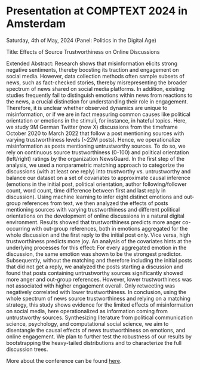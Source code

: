 # Presentation at COMPTEXT 2024 in Amsterdam
Saturday, 4th of May, 2024 (Panel: Politics in the Digital Age)

Title: Effects of Source Trustworthiness on Online Discussions 

Extended Abstract:
Research shows that misinformation elicits strong negative sentiments, thereby boosting its traction and engagement on social media. However, data collection methods often sample subsets of news, such as fact-checked stories, thereby misrepresenting the broader spectrum of news shared on social media platforms. In addition, existing studies frequently fail to distinguish emotions within news from reactions to the news, a crucial distinction for understanding their role in engagement. Therefore, it is unclear whether observed dynamics are unique to misinformation, or if we are in fact measuring common causes like political orientation or emotions in the stimuli, for instance, in hateful topics. Here, we study 9M German Twitter (now X) discussions from the timeframe October 2020 to March 2022 that follow a post mentioning sources with varying trustworthiness levels (~22M posts). Hence, we operationalize misinformation as posts mentioning untrustworthy sources. To do so, we rely on continuous source trustworthiness (0-100) and political orientation (left/right) ratings by the organization NewsGuard. 
In the first step of the analysis, we used a nonparametric matching approach to categorize the discussions (with at least one reply) into trustworthy vs. untrustworthy and balance our dataset on a set of covariates to approximate causal inference (emotions in the initial post, political orientation, author following/follower count, word count, time difference between first and last reply in discussion). Using machine learning to infer eight distinct emotions and out-group references from text, we then analyzed the effects of posts mentioning sources with varying trustworthiness and different political orientations on the development of online discussions in a natural digital environment. Results showed that trustworthiness predicts more anger co-occurring with out-group references, both in emotions aggregated for the whole discussion and the first reply to the initial post only. Vice versa, high trustworthiness predicts more joy. An analysis of the covariates hints at the underlying processes for this effect: For every aggregated emotion in the discussion, the same emotion was shown to be the strongest predictor. 
Subsequently, without the matching and therefore including the initial posts that did not get a reply, we analyzed the posts starting a discussion and found that posts containing untrustworthy sources significantly showed more anger and out-group references. However, lower trustworthiness was not associated with higher engagement overall. Only retweeting was negatively correlated with lower trustworthiness.
In conclusion, using the whole spectrum of news source trustworthiness and relying on a matching strategy, this study shows evidence for the limited effects of misinformation on social media, here operationalized as information coming from untrustworthy sources. Synthesizing literature from political communication science, psychology, and computational social science, we aim to disentangle the causal effects of news trustworthiness on emotions, and online engagement. We plan to further test the robustness of our results by bootstrapping the heavy-tailed distributions and to characterize the full discussion trees. 


More about the conference can be found [here](https://comptext24.vercel.app/).

